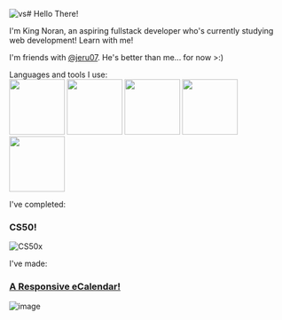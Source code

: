![vs](https://github.com/KingNoran/KingNoran/assets/108130291/51ce0f46-7539-424b-a8c9-fbf6b093b0eb)# Hello There!

I'm King Noran, an aspiring fullstack developer who's currently studying web development! Learn with me!

I'm friends with [@jeru07](https://github.com/jeru7). He's better than me... for now >:)

Languages and tools I use:
<br>
<img width="100" height="100" src="(https://github.com/KingNoran/KingNoran/assets/108130291/9ef8804c-1803-4bff-a3b2-60302801370c" >
<img width="100" height="100" src="https://github.com/KingNoran/KingNoran/assets/108130291/85fb7cb9-f50a-4c14-9795-390a8932f060" >
<img width="100" height="100" src="https://github.com/KingNoran/KingNoran/assets/108130291/49180952-a1c8-47fd-b892-3ada94a84e6b" >
<img width="100" height="100" src="https://github.com/KingNoran/KingNoran/assets/108130291/2aea6779-9c50-41d3-97ec-965c394e98d4" >
<img width="100" height="100" src="https://github.com/KingNoran/KingNoran/assets/108130291/2eda48ea-1fc0-4ff5-8b9d-e44af7d88ffa" >



I've completed:

### CS50!
![CS50x](https://github.com/KingNoran/KingNoran/assets/108130291/4e89b302-959e-47d7-90d0-3669d04c92dd)

I've made:

### [A Responsive eCalendar!](https://kingnoran.github.io/eCalendar/)
![image](https://github.com/KingNoran/KingNoran/assets/108130291/8c43ed51-ac59-48c7-b43e-fbef63c7d54b)

